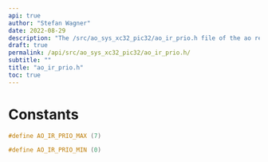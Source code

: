 ```yaml
---
api: true
author: "Stefan Wagner"
date: 2022-08-29
description: "The /src/ao_sys_xc32_pic32/ao_ir_prio.h file of the ao real-time operating system."
draft: true
permalink: /api/src/ao_sys_xc32_pic32/ao_ir_prio.h/
subtitle: ""
title: "ao_ir_prio.h"
toc: true
---
```


# Constants

```c
#define AO_IR_PRIO_MAX (7)
```

```c
#define AO_IR_PRIO_MIN (0)
```

